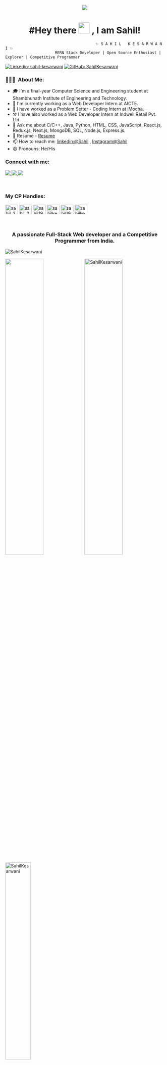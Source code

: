 <p align="center">
  <img src="https://github.com/thompsonemerson/thompsonemerson/raw/master/cover-thompson.png" />
</p>

<h1 align="center">#Hey there <img src="https://media.giphy.com/media/hvRJCLFzcasrR4ia7z/giphy.gif" width="35px" height="35px"> , I am Sahil!</h1>

                                            ✨ S A H I L   K E S A R W A N I ✨
                          MERN Stack Developer | Open Source Enthusiast | Explorer | Competitive Programmer

[![Linkedin: sahil-kesarwani](https://img.shields.io/badge/-sahilkesarwani-blue?style=flat-square&logo=Linkedin&logoColor=white&link=https://www.linkedin.com/in/sahil-kesarwani/)](https://www.linkedin.com/in/sahil-kesarwani/)
[![GitHub: SahilKesarwani](https://img.shields.io/github/followers/SahilKesarwani?label=follow&style=social)](https://github.com/SahilKesarwani/)

<h3> 👨🏻‍💻 &nbsp;About Me: </h3>

-   🎓 I'm a final-year Computer Science and Engineering student at Shambhunath Institute of Engineering and Technology.
-   🔭 I'm currently working as a Web Developer Intern at AICTE.
-   🌱 I have worked as a Problem Setter - Coding Intern at iMocha.
-   ⚒  I have also worked as a Web Developer Intern at Indwell Retail Pvt. Ltd.
-   💬 Ask me about C/C++, Java, Python, HTML, CSS, JavaScript, React.js, Redux.js, Next.js, MongoDB, SQL, Node.js, Express.js.
-   📃 Resume - [Resume](https://drive.google.com/file/d/1xR-03d7eOVz_FAwDVQe05mTyHBtO3k6C/view?usp=sharing)
-   📫 How to reach me: [linkedin:@Sahil](https://www.linkedin.com/in/sahil-kesarwani) , [Instagram@Sahil](https://www.instagram.com/sahil.kesarwani)
-   😄 Pronouns: He/His

<h3 align="left">Connect with me:</h3>
<p align="left">
  <a href="https://www.linkedin.com/in/sahil-kesarwani/">
    <img src="https://img.shields.io/badge/LinkedIn-%230077B5.svg?&style=flat-square&logo=linkedin&logoColor=white">
  </a>
  
  <a href="https://github.com/SahilKesarwani">
    <img src="https://img.shields.io/badge/Github-%230A0A0A.svg?&style=flat-square&logo=Github&logoColor=white">  
  </a>
 
  <a href="https://www.instagram.com/sahil.kesarwani">
    <img src="https://img.shields.io/badge/Instagram-%23E4405F.svg?&style=flat-square&logo=instagram&logoColor=white">
  </a>
  
<p/>
<br/>

<h3 align="left">My CP Handles:</h3>
<p align="left">
  <a href="https://www.codechef.com/users/sahil_2003" target="blank"><img align="center" src="https://cdn.jsdelivr.net/npm/simple-icons@3.1.0/icons/codechef.svg" alt="sahil_2003" height="30" width="40" /></a>
  <a href="https://www.hackerrank.com/sahil_2003" target="blank"><img align="center" src="https://raw.githubusercontent.com/rahuldkjain/github-profile-readme-generator/master/src/images/icons/Social/hackerrank.svg" alt="sahil_2003" height="30" width="40" /></a>
  <a href="https://codeforces.com/profile/sahil1972" target="blank"><img align="center" src="https://raw.githubusercontent.com/rahuldkjain/github-profile-readme-generator/master/src/images/icons/Social/codeforces.svg" alt="sahil1972" height="30" width="40" /></a>
  <a href="https://leetcode.com/sahilkesarwani/" target="blank"><img align="center" src="https://raw.githubusercontent.com/rahuldkjain/github-profile-readme-generator/master/src/images/icons/Social/leet-code.svg" alt="sahilkesarwani" height="30" width="40" /></a>
  <a href="https://www.hackerearth.com/@sahil1972" target="blank"><img align="center" src="https://raw.githubusercontent.com/rahuldkjain/github-profile-readme-generator/master/src/images/icons/Social/hackerearth.svg" alt="sahil1972" height="30" width="40" /></a>
  <a href="https://auth.geeksforgeeks.org/user/sahilkesarwani" target="blank"><img align="center" src="https://raw.githubusercontent.com/rahuldkjain/github-profile-readme-generator/master/src/images/icons/Social/geeks-for-geeks.svg" alt="sahilkesarwani" height="30" width="40" /></a>
</p>
<br/>

<h3 align="center">A passionate Full-Stack Web developer and a Competitive Programmer from India.</h3>

<p align="left"> <img src="https://komarev.com/ghpvc/?username=SahilKesarwani&label=Profile%20views&color=0e75b6&style=flat" alt="SahilKesarwani" /> </p>

<p>
  <img width="49%" src="https://github-readme-stats.vercel.app/api?username=SahilKesarwani&&show_icons=true&title_color=ffffff&icon_color=bb2acf&text_color=daf7dc&bg_color=151515">
  <img width="49%"   src="https://github-readme-streak-stats.herokuapp.com/?user=SahilKesarwani&theme=nightowl&hide_border=true&fire=DD2727" alt="SahilKesarwani" />
  <img width="40%" align="center"  src="https://github-readme-stats.vercel.app/api/top-langs?username=SahilKesarwani&color=0e75b6&style=flat&theme=nightowl&hide_border=true" alt="SahilKesarwani" />
</p>


<details> <summary align="center"> </samp></summary><b>Note:</b> Most Used languages is only a metric of the languages my public code consists of and doesn't reflect experience or skill level.</details>

---

<summary>:trophy: Github Profile Trophy</summary>
  <br/>
  <img src="https://github-profile-trophy.vercel.app/?username=SahilKesarwani&theme=monokai&row=1&no-frame=true&no-bg=true/">

<br/>
<h3> 🛠 &nbsp;Tech Stack</h3>

-   💻 &nbsp;
    ![C](https://img.shields.io/badge/-C-000000?style=for-the-badge&logo=C)
    ![C++](https://img.shields.io/badge/-C++-000000?style=for-the-badge&logo=C%2B%2B&logoColor=00599C)
    ![Java](https://img.shields.io/badge/-Java-000000?style=for-the-badge&logo=Java&logoColor=007396)
    ![Python](https://img.shields.io/badge/-Pyhton-000000?style=for-the-badge&logo=Python)
    ![JavaScript](https://img.shields.io/badge/-JavaScript-000000?style=for-the-badge&logo=javascript)
-   🌐 &nbsp;
    ![HTML5](https://img.shields.io/badge/-HTML5-000000?style=for-the-badge&logo=HTML5)
    ![CSS3](https://img.shields.io/badge/-CSS3-000000?style=for-the-badge&logo=CSS3)
    ![Bootstrap](https://img.shields.io/badge/-Bootstrap-000000?style=for-the-badge&logo=Bootstrap)
    ![React](https://img.shields.io/badge/-React-000000?style=for-the-badge&logo=React)
    ![ExpressJS](https://img.shields.io/badge/-Express.JS-000000?style=for-the-badge&logo=Express.JS)
    ![NodeJS](https://img.shields.io/badge/-Node.JS-000000?style=for-the-badge&logo=Node.JS)
-   🛢 &nbsp;
    ![MongoDB](https://img.shields.io/badge/-MongoDB-000000?style=for-the-badge&logo=MongoDB)
    ![MYSQL](https://img.shields.io/badge/-MYSQL-000000?style=for-the-badge&logo=MYSQL)
-   ⚙️ &nbsp;
    ![Git](https://img.shields.io/badge/-Git-000000?style=for-the-badge&logo=Git)
    ![GitHub](https://img.shields.io/badge/-GitHub-000000?style=for-the-badge&logo=GitHub)
    ![Heroku](https://img.shields.io/badge/-Heroku-000000?style=for-the-badge&logo=Heroku)
-   🔧 &nbsp;
    ![Visual Studio Code](https://img.shields.io/badge/-VisualStudioCode-000000?style=for-the-badge&logo=VisualStudioCode)

<br/>

<div align="center">
    <h3 align="center">Show some &nbsp;❤️&nbsp; by starring some of the repositories!</h3>
</div>
<br/>

---

<img src="https://media.giphy.com/media/LnQjpWaON8nhr21vNW/giphy.gif" width="60"> <em><b>I love connecting with different people</b> so if you want to say <b>hi, I'll be happy to meet you more!</b> :)</em>
